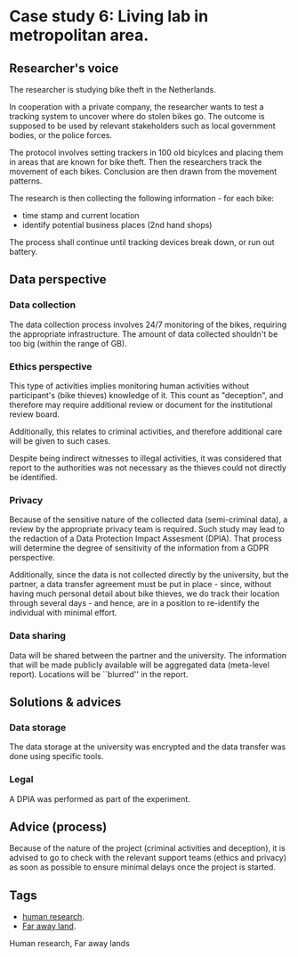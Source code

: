 # Case study 6: Living lab in metropolitan area. 

## Researcher's voice

The researcher is studying bike theft in the Netherlands. 

In cooperation with a private company, the researcher wants to test a tracking system to uncover where do stolen bikes go. 
The outcome is supposed to be used by relevant stakeholders such as local government bodies, or the police forces. 

The protocol involves setting trackers in 100 old bicylces and placing them in areas that are known for bike theft. Then the researchers track the movement of each bikes. 
Conclusion are then drawn from the movement patterns.

The research is then collecting the following information - for each bike: 
- time stamp and current location
- identify potential business places (2nd hand shops)

The process shall continue until tracking devices break down, or run out battery.

## Data perspective

### Data collection

The data collection process involves 24/7 monitoring of the bikes, requiring the appropriate infrastructure. 
The amount of data collected shouldn't be too big (within the range of GB). 

### Ethics perspective

This type of activities implies monitoring human activities without participant's (bike thieves) knowledge of it. This count as "deception", and therefore may require additional review or document for the institutional review board. 

Additionally, this relates to criminal activities, and therefore additional care will be given to such cases.

Despite being indirect witnesses to illegal activities, it was considered that report to the authorities was not necessary as the thieves could not directly be identified. 


### Privacy 

Because of the sensitive nature of the collected data (semi-criminal data), a review by the appropriate privacy team is required. Such study may lead to the redaction of a Data Protection Impact Assesment (DPIA). That process will determine the degree of sensitivity of the information from a GDPR perspective. 

Additionally, since the data is not collected directly by the university, but the partner, a data transfer agreement must be put in place - since, without having much personal detail about bike thieves, we do track their location through several days - and hence, are in a position to re-identify the individual with minimal effort. 

### Data sharing

Data will be shared between the partner and the university. 
The information that will be made publicly available will be aggregated data (meta-level report). Locations will be ``blurred'' in the report. 

## Solutions & advices

### Data storage

The data storage at the university was encrypted and the data transfer was done using specific tools. 

### Legal 

A DPIA was performed as part of the experiment. 

## Advice (process)

Because of the nature of the project (criminal activities and deception), it is advised to go to check with the relevant support teams (ethics and privacy) as soon as possible to ensure minimal delays once the project is started. 

## Tags 
- [human research](https://nzr.github.io/DS-BOK/search.html?q=human+research).
- [Far away land](https://nzr.github.io/DS-BOK/search.html?q=far+away+land).

Human research, Far away lands
